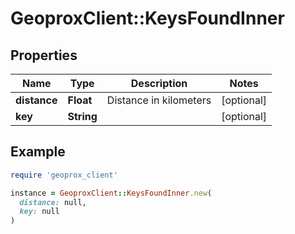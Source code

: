 # GeoproxClient::KeysFoundInner

## Properties

| Name | Type | Description | Notes |
| ---- | ---- | ----------- | ----- |
| **distance** | **Float** | Distance in kilometers | [optional] |
| **key** | **String** |  | [optional] |

## Example

```ruby
require 'geoprox_client'

instance = GeoproxClient::KeysFoundInner.new(
  distance: null,
  key: null
)
```

